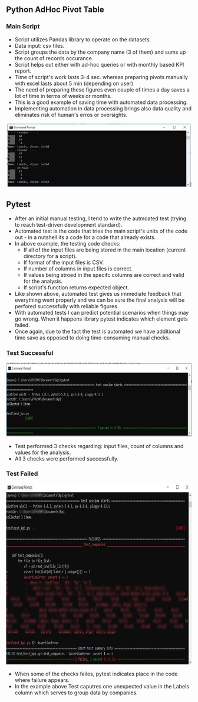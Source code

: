<h2>Python AdHoc Pivot Table</h2>
<h3>Main Script</h3>
<ul>
  <li>Script utilizes Pandas library to operate on the datasets.</li>
  <li>Data input: csv files.</li>
  <li>Script groups the data by the company name (3 of them) and sums up the count of records occurance.</li>
  <li>Script helps out either with ad-hoc queries or with monthly based KPI report.</li>
  <li>Time of script's work lasts 3-4 sec. whereas preparing pivots manually with excel lasts about 5 min (depending on user)</li>
  <li>The need of preparing these figures even couple of times a day saves a lot of time in terms of weeks or months.</li>
  <li>This is a good example of saving time with automated data processing.</li>
  <li>Implementing automation in data processing brings also data quality and eliminates risk of human's erros or oversights.</li>
</ul>
<img src="images/pivot.JPG">
<h2>Pytest</h2>
<ul>
  <li>After an initial manual testing, I tend to write the autmoated test (trying to reach test-driven development standard).</li>
  <li>Automated test is the code that tries the main script's units of the code out - in a nutshell its a code for a code that already exists.</li>
  <li>In above example, the testing code checks:
    <ul>
      <li>If all of the input files are being stored in the main location (current directory for a script).</li>
      <li>If format of the input files is CSV.</li>
      <li>If number of columns in input files is correct.</li>
      <li>If values being stroed in the specifc columns are correct and valid for the analysis.</li>
      <li>If script's function returns expected object.</li>
    </ul>
  </li>
  <li>Like shown above, automated test gives us immediate feedback that everything went properly and we can be sure the final analysis will be perfored successfully with reliable figures.</li>
  <li>With automated tests I can predict potential scenarios when things may go wrong. When it happens library pytest indicates which element gets failed.</li>
  <li>Once again, due to the fact the test is automated we have additional time save as opposed to doing time-consuming manual checks.</li>
</ul>
<h3>Test Successful</h3>
<img src="images/test.JPG" width="790" height="200">
<ul>
  <li>Test performed 3 checks regarding: input files, count of columns and values for the analysis.</li>
  <li>All 3 checks were performed successfully.</li>
</ul>
<h3>Test Failed</h3>
<img src="images/test_failed.JPG" width="790" height="490">
<ul>
  <li>When some of the checks failes, pytest indicates place in the code where failure appears.</li>
  <li>In the example above Test caputres one unexpected value in the Labels column which serves to group data by companies.</li>
</ul>

